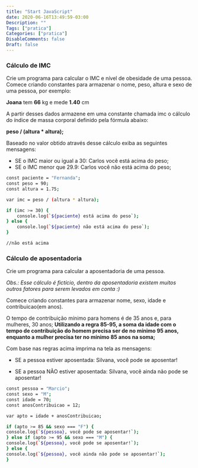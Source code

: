 ```yaml
---
title: "Start JavaScript"
date: 2020-06-16T13:49:59-03:00
Description: ""
Tags: ["pratica"]
Categories: ["pratica"]
DisableComments: false
Draft: false
---
```


### Cálculo de IMC

Crie um programa para calcular o IMC e nível de obesidade de uma pessoa.
Comece criando constantes para armazenar o nome, peso, altura e sexo de uma pessoa, por exemplo:

**Joana** tem **66** kg e mede **1.40** cm

A partir desses dados armazene em uma constante chamada imc o cálculo do índice de massa corporal definido pela fórmula abaixo:

**peso / (altura \* altura);**

Baseado no valor obtido através desse cálculo exiba as seguintes mensagens:

* SE o IMC maior ou igual a 30: Carlos você está acima do peso;
* SE o IMC menor que 29.9: Carlos você não está acima do peso;


```sh
const paciente = "Fernanda";
const peso = 90;
const altura = 1.75;

var imc = peso / (altura * altura);

if (imc >= 30) {
    console.log(`${paciente} está acima do peso`);
} else {
    console.log(`${paciente} não está acima do peso`);
}

//não está acima
```

### Cálculo de aposentadoria
Crie um programa para calcular a aposentadoria de uma pessoa.

*Obs.: Esse cálculo é fictício, dentro da aposentadoria existem muitos outros fatores para serem levados em conta :)*

Comece criando constantes para armazenar nome, sexo, idade e contribuicao(em anos).

O tempo de contribuição mínimo para homens é de 35 anos e, para mulheres, 30 anos;
**Utilizando a regra 85-95, a soma da idade com o tempo de contribuição do homem precisa ser de no mínimo 95 anos, enquanto a mulher precisa ter no mínimo 85 anos na soma;**

Com base nas regras acima imprima na tela as mensagens:

* SE a pessoa estiver aposentada: Silvana, você pode se aposentar!

* SE a pessoa NÃO estiver aposentada: Silvana, você ainda não pode se aposentar!
```sh
const pessoa = "Marcio";
const sexo = "M";
const idade = 70;
const anosContribuicao = 12;

var apto = idade + anosContribuicao;

if (apto >= 85 && sexo === "F") {
console.log(`${pessoa}, você pode se aposentar!`);
} else if (apto >= 95 && sexo === "M") {
console.log(`${pessoa}, você pode se aposentar!`);
} else {
console.log(`${pessoa}, você ainda não pode se aposentar!`);
}
```
